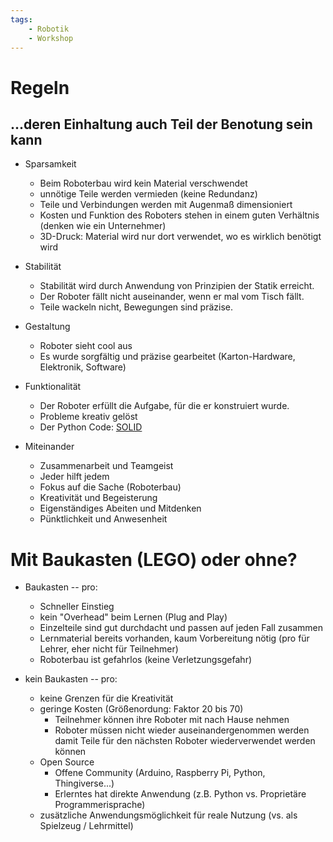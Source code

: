 ```yaml
---
tags:
    - Robotik
    - Workshop
---
```


# Regeln

## ...deren Einhaltung auch Teil der Benotung sein kann

- Sparsamkeit
  - Beim Roboterbau wird kein Material verschwendet
  - unnötige Teile werden vermieden (keine Redundanz)
  - Teile und Verbindungen werden mit Augenmaß dimensioniert
  - Kosten und Funktion des Roboters stehen in einem guten Verhältnis (denken wie ein Unternehmer)
  - 3D-Druck: Material wird nur dort verwendet, wo es wirklich benötigt wird

- Stabilität
  - Stabilität wird durch Anwendung von Prinzipien der Statik erreicht.
  - Der Roboter fällt nicht auseinander, wenn er mal vom Tisch fällt.
  - Teile wackeln nicht, Bewegungen sind präzise.

- Gestaltung
  - Roboter sieht cool aus
  - Es wurde sorgfältig und präzise gearbeitet (Karton-Hardware, Elektronik, Software)

- Funktionalität
  - Der Roboter erfüllt die Aufgabe, für die er konstruiert wurde.
  - Probleme kreativ gelöst
  - Der Python Code: [SOLID](https://de.wikipedia.org/wiki/Prinzipien_objektorientierten_Designs#SOLID-Prinzipien)

- Miteinander
  - Zusammenarbeit und Teamgeist
  - Jeder hilft jedem
  - Fokus auf die Sache (Roboterbau)
  - Kreativität und Begeisterung
  - Eigenständiges Abeiten und Mitdenken
  - Pünktlichkeit und Anwesenheit

# Mit Baukasten (LEGO) oder ohne?

- Baukasten -- pro:
  - Schneller Einstieg
  - kein "Overhead" beim Lernen (Plug and Play)
  - Einzelteile sind gut durchdacht und passen auf jeden Fall zusammen
  - Lernmaterial bereits vorhanden, kaum Vorbereitung nötig (pro für Lehrer, eher nicht für Teilnehmer)
  - Roboterbau ist gefahrlos (keine Verletzungsgefahr)

- kein Baukasten -- pro:
  - keine Grenzen für die Kreativität
  - geringe Kosten (Größenordung: Faktor 20 bis 70)
    - Teilnehmer können ihre Roboter mit nach Hause nehmen
    - Roboter müssen nicht wieder auseinandergenommen werden damit Teile für den nächsten Roboter wiederverwendet werden können
  - Open Source
    - Offene Community (Arduino, Raspberry Pi, Python, Thingiverse...)
    - Erlerntes hat direkte Anwendung (z.B. Python vs. Proprietäre Programmerisprache)
  - zusätzliche Anwendungsmöglichkeit für reale Nutzung (vs. als Spielzeug / Lehrmittel)


